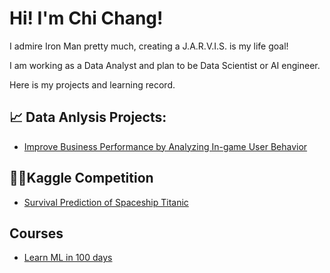 # Hi! I'm Chi Chang!

I admire Iron Man pretty much, creating a J.A.R.V.I.S. is my life goal!

I am working as a Data Analyst and plan to be Data Scientist or AI engineer.

Here is my projects and learning record.


## :chart_with_upwards_trend: Data Anlysis Projects:

- [Improve Business Performance by Analyzing In-game User Behavior](https://github.com/chiseanchang0727/Projects/blob/main/Improve%20Business%20Performance%20by%20Analyzing%20In-game%20User%20Behavior.md)

## 👨‍💻Kaggle Competition

- [Survival Prediction of Spaceship Titanic](https://github.com/chiseanchang0727/kaggle/blob/main/survival_prediction_of_spaceship_Titanic/survival_prediction_of_spaceship_Titanic.ipynb)


## Courses

- [Learn ML in 100 days](https://github.com/chiseanchang0727/cupoy_ml_100D)
